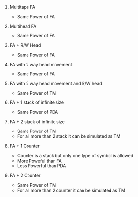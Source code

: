 1. Multitape FA
   - Same Power of FA

2. Multihead FA
   - Same Power of FA

3. FA + R/W Head
    - Same Power of FA

4. FA with 2 way head movement
   - Same Power of FA

5. FA with 2 way head movement and R/W head
   - Same Power of TM

6. FA + 1 stack of infinite size
   - Same Power of PDA

7. FA + 2 stack of infinite size
   - Same Power of TM
   - For all more than 2 stack it can be simulated as TM

8. FA + 1 Counter
   - Counter is a stack but only one type of symbol is allowed
   - More Poweful than FA
   - Less Powerful than PDA

9. FA + 2 Counter
    - Same Power of TM
    - For all more than 2 counter it can be simulated as TM